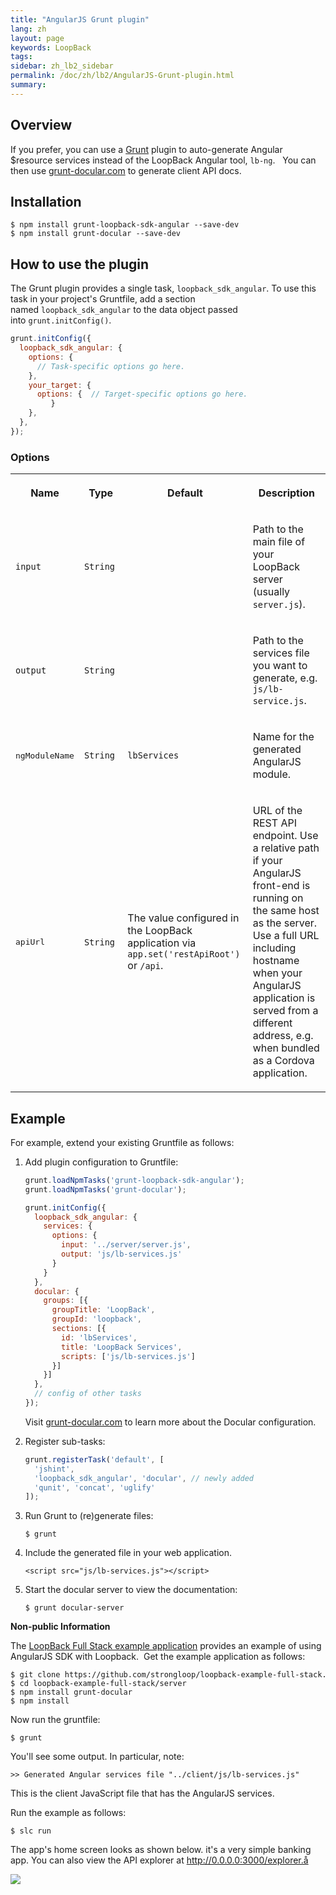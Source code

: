 ```yaml
---
title: "AngularJS Grunt plugin"
lang: zh
layout: page
keywords: LoopBack
tags:
sidebar: zh_lb2_sidebar
permalink: /doc/zh/lb2/AngularJS-Grunt-plugin.html
summary:
---
```


## Overview

If you prefer, you can use a [Grunt](http://gruntjs.com/) plugin to auto-generate Angular $resource services instead of the LoopBack Angular tool, `lb-ng`.   You can then use [grunt-docular.com](http://grunt-docular.com/) to generate client API docs.

## Installation

```
$ npm install grunt-loopback-sdk-angular --save-dev
$ npm install grunt-docular --save-dev
```

## How to use the plugin

The Grunt plugin provides a single task, `loopback_sdk_angular`. To use this task in your project's Gruntfile, add a section named `loopback_sdk_angular` to the data object passed into `grunt.initConfig()`.  

```js
grunt.initConfig({
  loopback_sdk_angular: {
    options: {
      // Task-specific options go here.
    },
    your_target: {
      options: {  // Target-specific options go here.
         }
    },
  },
});
```

### Options

<table>
  <tbody>
    <tr>
      <th>Name</th>
      <th>Type</th>
      <th>Default</th>
      <th>
        <p>Description</p>
      </th>
    </tr>
    <tr>
      <td><code>input</code></td>
      <td><code>String</code></td>
      <td>&nbsp;</td>
      <td>
        <p>Path to the main file of your LoopBack server (usually <code>server.js</code>).</p>
      </td>
    </tr>
    <tr>
      <td><code>output</code></td>
      <td><code>String</code></td>
      <td>&nbsp;</td>
      <td>
        <p>Path to the services file you want to generate, e.g. <code>js/lb-service.js</code>.</p>
      </td>
    </tr>
    <tr>
      <td><pre>ngModuleName</pre></td>
      <td><code>String</code></td>
      <td><code>lbServices</code></td>
      <td>
        <p>Name for the generated AngularJS module.</p>
      </td>
    </tr>
    <tr>
      <td><pre>apiUrl</pre></td>
      <td><code>String</code>&nbsp;</td>
      <td>
        <p>The value configured in the LoopBack application via <code>app.set('restApiRoot')</code> or <code>/api</code>.</p>
      </td>
      <td>
        <p>URL of the REST API endpoint. Use a relative path if your AngularJS front-end is running on the same host as the server. Use a full URL including hostname when your AngularJS application is served from a different address, e.g. when bundled as
          a Cordova application.</p>
      </td>
    </tr>
  </tbody>
</table>

## Example

For example, extend your existing Gruntfile as follows:

1.  Add plugin configuration to Gruntfile:

    ```js
    grunt.loadNpmTasks('grunt-loopback-sdk-angular');
    grunt.loadNpmTasks('grunt-docular');

    grunt.initConfig({
      loopback_sdk_angular: {
        services: {
          options: {
            input: '../server/server.js',
            output: 'js/lb-services.js'
          }
        }
      },
      docular: {
        groups: [{
          groupTitle: 'LoopBack',
          groupId: 'loopback',
          sections: [{
            id: 'lbServices',
            title: 'LoopBack Services',
            scripts: ['js/lb-services.js']
          }]
        }]
      },
      // config of other tasks
    });
    ```

    Visit [grunt-docular.com](http://grunt-docular.com/) to learn more about the Docular configuration.

2.  Register sub-tasks:

    ```js
    grunt.registerTask('default', [
      'jshint',
      'loopback_sdk_angular', 'docular', // newly added
      'qunit', 'concat', 'uglify'
    ]);
    ```

3.  Run Grunt to (re)generate files:

    `$ grunt`

4.  Include the generated file in your web application.

    `<script src="js/lb-services.js"></script>`

5.  Start the docular server to view the documentation:

    `$ grunt docular-server`

<div class="sl-hidden"><strong>Non-public Information</strong><br>
  <p>The&nbsp;<a class="external-link" href="https://github.com/strongloop/loopback-example-full-stack" rel="nofollow">LoopBack Full Stack example application</a>&nbsp;provides an example of using AngularJS SDK with Loopback. &nbsp;Get the example application
    as follows:</p>
  <div class="code panel pdl" style="border-width: 1px;">
    <div class="codeContent panelContent pdl"><pre class="theme: Emacs; brush: jscript; gutter: false" style="font-size:12px;">$ git clone https://github.com/strongloop/loopback-example-full-stack.git
$ cd loopback-example-full-stack/server
$ npm install grunt-docular
$ npm install</pre></div>
  </div>
  <p>Now run the gruntfile:</p>
  <div class="code panel pdl" style="border-width: 1px;">
    <div class="codeContent panelContent pdl"><pre class="theme: Emacs; brush: jscript; gutter: false" style="font-size:12px;">$ grunt</pre></div>
  </div>
  <p>You'll see some output. In particular, note:</p>
  <div class="code panel pdl" style="border-width: 1px;">
    <div class="codeContent panelContent pdl"><pre class="theme: Emacs; brush: jscript; gutter: false" style="font-size:12px;">&gt;&gt; Generated Angular services file "../client/js/lb-services.js"</pre></div>
  </div>
  <p>This is the client JavaScript file that has the AngularJS services.</p>
  <p>Run the example as follows:</p>
  <div class="code panel pdl" style="border-width: 1px;">
    <div class="codeContent panelContent pdl"><pre class="theme: Emacs; brush: jscript; gutter: false" style="font-size:12px;">$ slc run</pre></div>
  </div>
  <p>The app's home screen looks as shown below. it's a very simple banking app. You can also view the API explorer at <a href="http://0.0.0.0:3000/explorer.å" class="external-link" rel="nofollow">http://0.0.0.0:3000/explorer.å</a></p>
  <p><img class="confluence-embedded-image confluence-external-resource" src="http://docs.strongloop.com/download/attachments/3836213/angular1.png?version=1&amp;modificationDate=1405990842000&amp;api=v2" data-image-src="http://docs.strongloop.com/download/attachments/3836213/angular1.png?version=1&amp;modificationDate=1405990842000&amp;api=v2"></p>
</div>
